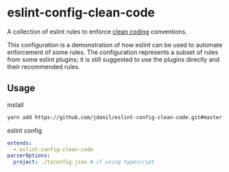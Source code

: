 # eslint-config-clean-code

A collection of eslint rules to enforce [clean coding](https://moderatemisbehaviour.github.io/clean-code-smells-and-heuristics/) conventions.

This configuration is a demonstration of how eslint can be used to automate enforcement of some rules.
The configuration represents a subset of rules from some eslint plugins;
it is still suggested to use the plugins directly and their recommended rules.

## Usage

install

```bash
yarn add https://github.com/jdanil/eslint-config-clean-code.git#master
```

eslint config

```yaml
extends:
  - eslint-config-clean-code
parserOptions:
  project: ./tsconfig.json # if using typescript
```
